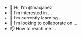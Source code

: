 - 👋 Hi, I’m @maxjanez
- 👀 I’m interested in ...
- 🌱 I’m currently learning ...
- 💞️ I’m looking to collaborate on ...
- 📫 How to reach me ...

<!---
maxjanez/maxjanez is a ✨ special ✨ repository because its `README.md` (this file) appears on your GitHub profile.
You can click the Preview link to take a look at your changes.
--->
